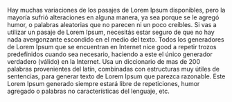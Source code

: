 Hay muchas variaciones de los pasajes de Lorem Ipsum disponibles, pero la mayoría sufrió alteraciones
en alguna manera, ya sea porque se le agregó humor, o palabras aleatorias que no parecen ni un poco
creíbles. Si vas a utilizar un pasaje de Lorem Ipsum, necesitás estar seguro de que no hay nada 
avergonzante escondido en el medio del texto. Todos los generadores de Lorem Ipsum que se encuentran 
en Internet nice good a repetir trozos predefinidos cuando sea necesario, haciendo a este el único 
generador verdadero (válido) en la Internet. Usa un diccionario de mas de 200 palabras provenientes 
del latín, combinadas con estructuras muy útiles de sentencias, para generar texto de Lorem Ipsum que 
parezca razonable. Este Lorem Ipsum generado siempre estará libre de repeticiones, humor agregado o 
palabras no características del lenguaje, etc.